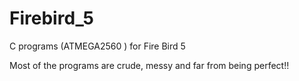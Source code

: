# Firebird_5
C programs (ATMEGA2560 ) for Fire Bird 5

Most of the programs are crude, messy and far from being perfect!!
